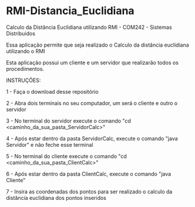 # RMI-Distancia_Euclidiana
Calculo da Distância Euclidiana utilizando RMI - COM242 - Sistemas Distribuidos

Essa aplicação permite que seja realizado o Calculo da distância euclidiana utilizando o RMI

Esta aplicação possui um cliente e um servidor que realizarão todos os procedimentos.


INSTRUÇÕES:

1 - Faça o download desse repositório

2 - Abra dois terminais no seu computador, um será o cliente e outro o servidor

3 - No terminal do servidor execute o comando "cd <caminho_da_sua_pasta_ServidorCalc>"

4 - Após estar dentro da pasta ServidorCalc, execute o comando "java Servidor" e não feche esse terminal

5 - No terminal do cliente execute o comando "cd <caminho_da_sua_pasta_ClientCalc>"

6 - Após estar dentro da pasta ClientCalc, execute o comando "java Cliente"

7 - Insira as coordenadas dos pontos para ser realizado o calculo da distância euclidiana dos pontos inseridos
